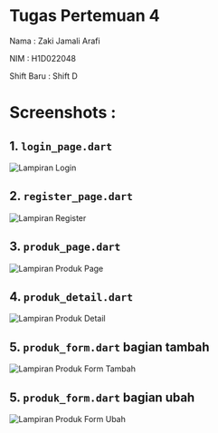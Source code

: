 # Tugas Pertemuan 4
Nama       : Zaki Jamali Arafi

NIM        : H1D022048

Shift Baru : Shift D

# Screenshots : 
## 1. `login_page.dart`
![Lampiran Login](login.png)

## 2. `register_page.dart`
![Lampiran Register](register.png)

## 3. `produk_page.dart`
![Lampiran Produk Page](produkpage.png)

## 4. `produk_detail.dart`
![Lampiran Produk Detail](detailproduk.png)

## 5. `produk_form.dart` bagian tambah
![Lampiran Produk Form Tambah](formproduktambah.png)

## 5. `produk_form.dart` bagian ubah
![Lampiran Produk Form Ubah](formprodukubah.png)